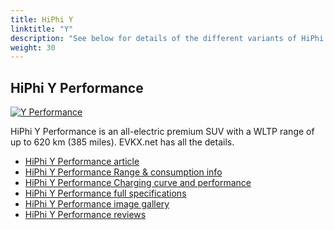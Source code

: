 ```yaml
---
title: HiPhi Y
linktitle: "Y"
description: "See below for details of the different variants of HiPhi Y"
weight: 30
---
```

## HiPhi Y Performance

<a href="/models/hiphi/y/y_performance/"><img src="https://media.evkx.net/multimedia/models/hiphi/y/y_performance/main_1_st.jpg" class="img-fluid" alt="Y Performance" ></a>

HiPhi Y Performance is an all-electric premium SUV with a WLTP range of up to 620 km (385 miles). EVKX.net has all the details. 

- [HiPhi Y Performance article](/models/hiphi/y/y_performance/)
- [HiPhi Y Performance Range & consumption info](/models/hiphi/y/y_performance/rangeandconsumption)
- [HiPhi Y Performance Charging curve and performance](/models/hiphi/y/y_performance/chargingcurve)
- [HiPhi Y Performance full specifications](/models/hiphi/y/y_performance/specifications)
- [HiPhi Y Performance image gallery](/models/hiphi/y/y_performance/gallery)
- [HiPhi Y Performance reviews](/models/hiphi/y/y_performance/reviews)

